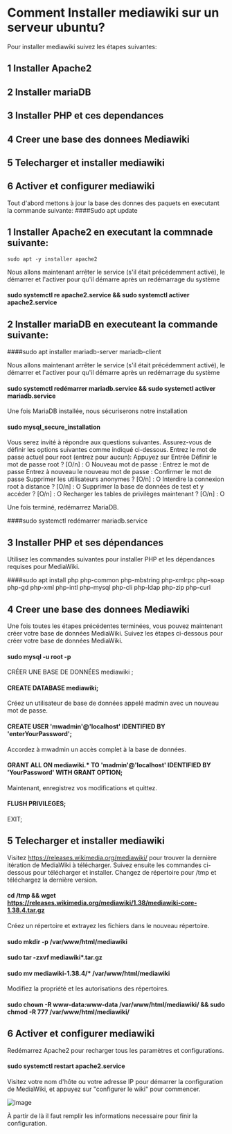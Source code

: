 # Comment Installer mediawiki sur un serveur ubuntu?

Pour installer mediawiki suivez les étapes suivantes:
## 1 Installer Apache2
## 2 Installer mariaDB
## 3 Installer PHP et ces dependances
## 4 Creer une base des donnees Mediawiki
## 5 Telecharger et installer mediawiki
## 6 Activer et configurer mediawiki

Tout d'abord mettons à jour la base des donnes des paquets en executant la commande suivante:
####Sudo apt update
## 1 Installer Apache2 en executant la commnade suivante:
```
sudo apt -y installer apache2
```


Nous allons maintenant arrêter le service (s'il était précédemment activé), le démarrer et l'activer pour qu'il démarre après un redémarrage du système
#### sudo systemctl re apache2.service && sudo systemctl activer apache2.service

## 2 Installer mariaDB en executeant la commande suivante:
####sudo apt installer mariadb-server mariadb-client


Nous allons maintenant arrêter le service (s'il était précédemment activé), le démarrer et l'activer pour qu'il démarre après un redémarrage du système
#### sudo systemctl redémarrer mariadb.service && sudo systemctl activer mariadb.service
Une fois MariaDB installée, nous sécuriserons notre installation
#### sudo mysql_secure_installation
Vous serez invité à répondre aux questions suivantes. Assurez-vous de définir les options suivantes comme indiqué ci-dessous.
Entrez le mot de passe actuel pour root (entrez pour aucun): Appuyez sur Entrée
Définir le mot de passe root ? [O/n] : O
Nouveau mot de passe : Entrez le mot de passe
Entrez à nouveau le nouveau mot de passe : Confirmer le mot de passe
Supprimer les utilisateurs anonymes ? [O/n] : O
Interdire la connexion root à distance ? [O/n] : O
Supprimer la base de données de test et y accéder ? [O/n] : O
Recharger les tables de privilèges maintenant ? [O/n] : O

Une fois terminé, redémarrez MariaDB.

####sudo systemctl redémarrer mariadb.service

## 3 Installer PHP et ses dépendances
Utilisez les commandes suivantes pour installer PHP et les dépendances requises pour MediaWiki.

####sudo apt install php php-common php-mbstring php-xmlrpc php-soap php-gd php-xml php-intl php-mysql php-cli php-ldap php-zip php-curl

## 4 Creer une base des donnees Mediawiki
Une fois toutes les étapes précédentes terminées, vous pouvez maintenant créer votre base de données MediaWiki. Suivez les étapes ci-dessous pour créer votre base de données MediaWiki.

#### sudo mysql -u root -p
CRÉER UNE BASE DE DONNÉES mediawiki ;

#### CREATE DATABASE mediawiki;
Créez un utilisateur de base de données appelé madmin avec un nouveau mot de passe.

#### CREATE USER 'mwadmin'@'localhost' IDENTIFIED BY 'enterYourPassword';
Accordez à mwadmin un accès complet à la base de données.
#### GRANT ALL ON mediawiki.* TO 'madmin'@'localhost' IDENTIFIED BY 'YourPassword' WITH GRANT OPTION;
Maintenant, enregistrez vos modifications et quittez.
#### FLUSH PRIVILEGES;
EXIT;

## 5 Telecharger et installer mediawiki
Visitez https://releases.wikimedia.org/mediawiki/ pour trouver la dernière itération de MediaWiki à télécharger. Suivez ensuite les commandes ci-dessous pour télécharger et installer.
Changez de répertoire pour /tmp et téléchargez la dernière version.
#### cd /tmp && wget https://releases.wikimedia.org/mediawiki/1.38/mediawiki-core-1.38.4.tar.gz
Créez un répertoire et extrayez les fichiers dans le nouveau répertoire.

#### sudo mkdir -p /var/www/html/mediawiki
#### sudo tar -zxvf mediawiki*.tar.gz
#### sudo mv mediawiki-1.38.4/* /var/www/html/mediawiki
Modifiez la propriété et les autorisations des répertoires.

#### sudo chown -R www-data:www-data /var/www/html/mediawiki/ && sudo chmod -R 777 /var/www/html/mediawiki/
## 6 Activer et configurer mediawiki

Redémarrez Apache2 pour recharger tous les paramètres et configurations.

#### sudo systemctl restart apache2.service
Visitez votre nom d'hôte ou votre adresse IP pour démarrer la configuration de MediaWiki, et appuyez sur "configurer le wiki" pour commencer.

![image](https://user-images.githubusercontent.com/105472970/206017544-8a337553-e5e6-4c1a-a5bc-6905394a6d4d.png)




À partir de là il faut remplir les informations necessaire pour  finir la configuration.


